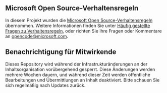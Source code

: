 ## <a name="microsoft-open-source-code-of-conduct"></a>Microsoft Open Source-Verhaltensregeln

In diesem Projekt wurden die [Microsoft Open Source-Verhaltensregeln](https://opensource.microsoft.com/codeofconduct/) übernommen. Weitere Informationen finden Sie unter [Häufig gestellte Fragen zu Verhaltensregeln](https://opensource.microsoft.com/codeofconduct/faq/), oder richten Sie Ihre Fragen oder Kommentare an [opencode@microsoft.com](mailto:opencode@microsoft.com).

## <a name="notice-to-contributors"></a>Benachrichtigung für Mitwirkende

Dieses Repository wird während der Infrastrukturänderungen an der Inhaltsorganisation vorübergehend gesperrt. Diese Änderungen werden mehrere Wochen dauern, und während dieser Zeit werden öffentliche Bearbeitungen und Übermittlungen an Inhalt deaktiviert. Bitte schauen Sie sich regelmäßig nach Updates zurück.
